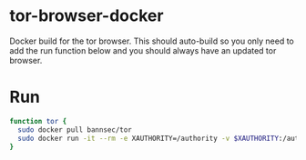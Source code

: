 # tor-browser-docker
Docker build for the tor browser. This should auto-build so you only need to add the run function below and you should always have an updated tor browser.

# Run
```bash
function tor {
  sudo docker pull bannsec/tor
  sudo docker run -it --rm -e XAUTHORITY=/authority -v $XAUTHORITY:/authority:ro -v /tmp/.X11-unix:/tmp/.X11-unix -e DISPLAY=$DISPLAY bannsec/tor
}
```
